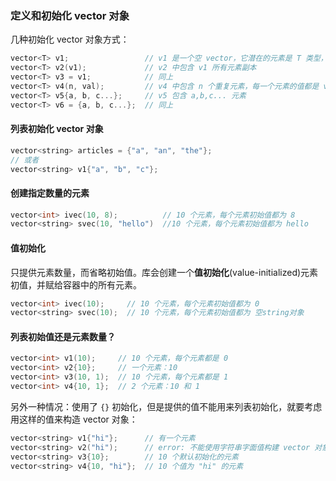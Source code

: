 ### 定义和初始化 vector 对象

几种初始化 vector 对象方式：
```c++
vector<T> v1;                 // v1 是一个空 vector，它潜在的元素是 T 类型，执行默认初始化
vector<T> v2(v1);             // v2 中包含 v1 所有元素副本
vector<T> v3 = v1;            // 同上
vector<T> v4(n, val);         // v4 中包含 n 个重复元素，每一个元素的值都是 val
vector<T> v5{a, b, c...};     // v5 包含 a,b,c... 元素
vector<T> v6 = {a, b, c...};  // 同上
```

#### 列表初始化 vector 对象
```c++
vector<string> articles = {"a", "an", "the"};
// 或者
vector<string> v1{"a", "b", "c"};
```

#### 创建指定数量的元素
```c++
vector<int> ivec(10, 8);          // 10 个元素，每个元素初始值都为 8
vector<string> svec(10, "hello")  //10 个元素，每个元素初始值都为 hello
```

#### 值初始化
只提供元素数量，而省略初始值。库会创建一个**值初始化**(value-initialized)元素初值，并赋给容器中的所有元素。
```c++
vector<int> ivec(10);     // 10 个元素，每个元素初始值都为 0
vector<string> svec(10);  // 10 个元素，每个元素初始值都为 空string对象
```

#### 列表初始值还是元素数量？
```c++
vector<int> v1(10);     // 10 个元素，每个元素都是 0
vector<int> v2{10};     // 一个元素：10
vector<int> v3(10, 1);  // 10 个元素，每个元素都是 1
vector<int> v4{10, 1};  // 2 个元素：10 和 1
```

另外一种情况：使用了 `{}` 初始化，但是提供的值不能用来列表初始化，就要考虑用这样的值来构造 vector 对象：
```c++
vector<string> v1{"hi"};      // 有一个元素
vector<string> v2("hi");      // error: 不能使用字符串字面值构建 vector 对象
vector<string> v3{10};        // 10 个默认初始化的元素
vector<string> v4{10, "hi"};  // 10 个值为 "hi" 的元素
```